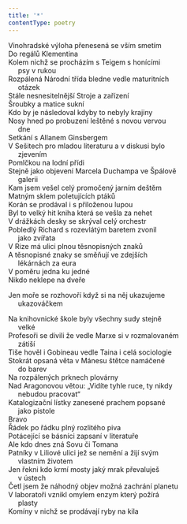 ```yaml
---
title: '*'
contentType: poetry
---
```


<section>

Vinohradské výloha přenesená se vším smetím  
Do regálů Klementina  
Kolem nichž se procházím s Teigem s honícími  
     psy v rukou  
Rozpálená Národní třída bledne vedle maturitních  
     otázek  
Stále nesnesitelnější Stroje a zařízení  
Šroubky a matice sukní  
Kdo by je následoval kdyby to nebyly krajiny  
Nosy hned po probuzení leštěné s novou vervou  
     dne  
Setkání s Allanem Ginsbergem  
V Sešitech pro mladou literaturu a v diskusi bylo  
     zjevením  
Pomlčkou na lodní přídi  
Stejně jako objevení Marcela Duchampa ve Špálově  
     galerii  
Kam jsem vešel celý promočený jarním deštěm  
Matným sklem poletujících ptáků  
Korán se prodával i s přiloženou lupou  
Byl to velký hit kniha která se vešla za nehet  
V drážkách desky se skrýval celý orchestr  
Pobledlý Richard s rozevlátým baretem zvonil  
     jako zvířata  
V Rize má ulici plnou těsnopisných znaků  
A těsnopisné znaky se směňují ve zdejších  
     lékárnách za eura  
V poměru jedna ku jedné  
Nikdo neklepe na dveře

</section>

<section>

Jen moře se rozhovoří když si na něj ukazujeme  
     ukazováčkem

</section>

<section>

Na knihovnické škole byly všechny sudy stejně  
     velké  
Profesoři se divili že vedle Marxe si v rozmalovaném  
     zátiší  
Tiše hověl i Gobineau vedle Taina i celá sociologie  
Stokrát opsaná věta v Mánesu štětce namáčené  
     do barev  
Na rozpálených prknech plovárny  
Nad Aragonovou větou: „Vidíte tyhle ruce, ty nikdy  
     nebudou pracovat“  
Katalogizační lístky zanesené prachem popsané  
     jako pistole  
Bravo  
Řádek po řádku plný rozlitého piva  
Potácející se básníci zapsaní v literatuře  
Ale kdo dnes zná Sovu či Tomana  
Patníky v Liliové ulici jež se nemění a žijí svým  
     vlastním životem  
Jen řekni kdo krmí mosty jaký mrak převaluješ  
     v ústech  
Četl jsem že náhodný objev možná zachrání planetu  
V laboratoři vznikl omylem enzym který požírá  
     plasty  
Komíny v nichž se prodávají ryby na kila

</section>
